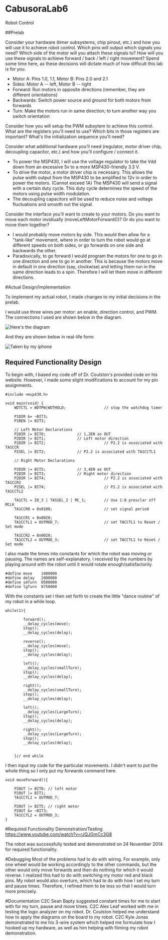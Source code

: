 CabusoraLab6
============

Robot Control

##Prelab

Consider your hardware (timer subsystems, chip pinout, etc.) and how you will use it to achieve robot control. Which pins will output which signals you need? Which side of the motor will you attach these signals to? How will you use these signals to achieve forward / back / left / right movement? Spend some time here, as these decisions will dictate much of how difficult this lab is for you.

- Motor A: Pins 1.0, 1.1, Motor B: Pins 2.0 and 2.1
- Sides: Motor A -- left, Motor B -- right
- Forward: Run motors in opposite directions (remember, they are different orientations)
- Backwards: Switch power source and ground for both motors from forwards
- Turn: Make the motors run in same direction; to turn another way you switch orientation

Consider how you will setup the PWM subsytem to achieve this control. What are the registers you'll need to use? Which bits in those registers are important? What's the initialization sequence you'll need?

Consider what additional hardware you'll need (regulator, motor driver chip, decoupling capacitor, etc.) and how you'll configure / connect it.

- To power the MSP430, I will use the voltage regulator to take the Vdd down from an excessive 5v to a more MSP430-friendly 3.3 V. 
- To drive the motor, a motor driver chip is necessary.  This allows the pulse width output from the MSP430 to be amplified to 12v in order to power the motors.  (Cannot exceed 1A)  The MSP430 will send a signal with a certain duty cycle.  This duty cycle determines the speed of the motors using pulse width modulation.
- The decoupling capacitors will be used to reduce noise and voltage fluctuations and smooth out the signal.

Consider the interface you'll want to create to your motors. Do you want to move each motor invidiually (moveLeftMotorForward())? Or do you want to move them together?
- I would probably move motors by side.  This would then allow for a "tank-like" movement, where in order to turn the robot would go at different speeds on both sides, or go forwards on one side and backwards the other.
- Paradoxically, to go forward I would program the motors for one to go in one direction and one to go in another.  This is because the motors move in default in one direction (say, clockwise) and letting them run in the same direction leads to a spin.  Therefore I will let them move in different directions.

#Actual Design/Implementation

To implement my actual robot, I made changes to my initial decisions in the prelab.

I would use three wires per motor: an enable, direction control, and PWM.  The connections I used are shown below in the diagram.

![Here's the diagram](https://github.com/KevinCabusora/CabusoraLab6/blob/master/Connections.JPG)

And they are shown below in real-life form:

![Taken by my iphone](https://github.com/KevinCabusora/CabusoraLab6/blob/master/Actual%20Robot.jpg)

## Required Functionality Design

To begin with, I based my code off of Dr. Coulston's provided code on his website.  However, I made some slight modifications to account for my pin assignments.

```
#include <msp430.h>

void main(void) {
    WDTCTL = WDTPW|WDTHOLD;                 // stop the watchdog timer

    P1DIR &= ~BIT3;
    P1REN |= BIT3;

    // Left Motor Declarations
    P2DIR |= BIT0;	            // 1,2EN as OUT
    P2DIR |= BIT1;              // Left motor direction
    P2DIR |= BIT2;							// P2.2 is associated with TA1CCR
    P2SEL |= BIT2;              // P2.2 is associated with TA1CCTL1
    
    // Right Motor Declarations
    
    P2DIR |= BIT5;              // 3,4EN as OUT
   	P2DIR |= BIT3;              // Right motor direction
    P2DIR |= BIT4;							// P2.2 is associated with TA1CCR2
    P2SEL |= BIT4;							// P2.2 is associated with TA1CCTL2

	TA1CTL = ID_3 | TASSEL_2 | MC_1;		// Use 1:8 presclar off MCLK
    TA1CCR0 = 0x0100;						// set signal period

    TA1CCR1 = 0x0020;
    TA1CCTL1 = OUTMOD_7;					// set TACCTL1 to Reset / Set mode

    TA1CCR2 = 0x0020;
    TA1CCTL2 = OUTMOD_3;					// set TACCTL1 to Reset / Set mode
```

I also made the times into constants for which the robot was moving or pausing.  The names are self-explanatory.  I received by the numbers by playing around with the robot until it would rotate enough/satisfactorily.

```
#define move	1000000
#define delay	2000000
#define smTurn	0500000
#define lgTurn	0750000
```

With the constants set I then set forth to create the little "dance routine" of my robot in a while loop.

```
while(1){

        forward();
        __delay_cycles(move);
        stop();
        __delay_cycles(delay);

        reverse();
        __delay_cycles(move);
        stop();
        __delay_cycles(delay);

        left();
        __delay_cycles(smallTurn);
        stop();
        __delay_cycles(delay);

        right();
        __delay_cycles(smallTurn);
        stop();
        __delay_cycles(delay);

        left();
        __delay_cycles(LargeTurn);
        stop();
        __delay_cycles(delay);

        right();
        __delay_cycles(LargeTurn);
        stop();
        __delay_cycles(delay);


    }// end while
```

I then input my code for the particular movements.  I didn't want to put the whole thing so I only put my forwards command here.

```
void moveForward(){

	P2OUT |= BIT0; // left motor
	P2OUT |= BIT1;
	TA1CCTL1 = OUTMOD_7;

	P2OUT |= BIT5; // right motor
	P2OUT &= ~BIT3;
	TA1CCTL2 = OUTMOD_3;
}
```

#Required Functionality Demonstration/Testing
https://www.youtube.com/watch?v=rJQJGmCc3G8

The robot was successfully tested and demonstrated on 24 November 2014 for required functionality.

#Debugging
Most of the problems had to do with wiring.  For example, only one wheel would be working accordingly to the other commands, but the other would only move forwards and then do nothing for which it would reverse.  I realized this had to do with switching my motor red and black pins.  My robot would also overturn, which had to do with how I set my turn and pause times.  Therefore, I refined them to be less so that I would turn more precisely.

#Documentation
C2C Sean Bapty suggested constant times for me to start with for my turn, pause and move times.  C2C Alex Leaf worked with me in testing the logic analyzer on my robot. Dr. Coulston helped me understand how to apply the diagrams on the board to my robot. C2C Kyle Jonas demonstrated to me his 3-wire system which helped me formulate how I hooked up my hardware, as well as him helping with filming my robot demonstration.
